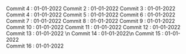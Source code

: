 Commit 4 : 01-01-2022
Commit 2 : 01-01-2022
Commit 3 : 01-01-2022
Commit 4 : 01-01-2022
Commit 5 : 01-01-2022
Commit 6 : 01-01-2022
Commit 7 : 01-01-2022
Commit 8 : 01-01-2022
Commit 9 : 01-01-2022<br/>
Commit 10 : 01-01-2022
Commit 11 : 01-01-2022
Commit 12 : 01-01-2022 <br />
Commit 13 : 01-01-2022 \n
Commit 14 : 01-01-2022\n
Commit 15 : 01-01-2022 <br />
Commit 16 : 01-01-2022 <br />
